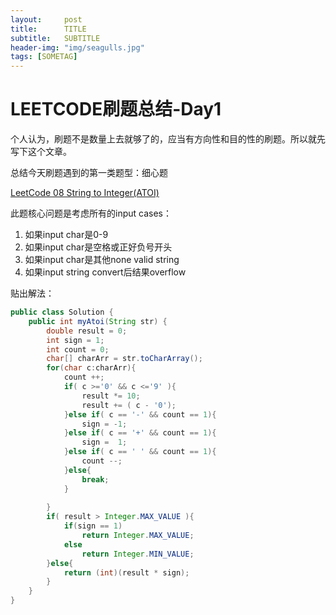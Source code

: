 ```yaml
---
layout:     post
title:      TITLE
subtitle:   SUBTITLE
header-img: "img/seagulls.jpg"
tags: [SOMETAG]
---  
```


# LEETCODE刷题总结-Day1

个人认为，刷题不是数量上去就够了的，应当有方向性和目的性的刷题。所以就先写下这个文章。

总结今天刷题遇到的第一类题型：细心题



[LeetCode 08 String to Integer(ATOI)](https://leetcode.com/problems/string-to-integer-atoi/)

此题核心问题是考虑所有的input cases：

1. 如果input char是0-9
2. 如果input char是空格或正好负号开头
3. 如果input char是其他none valid string
4. 如果input string convert后结果overflow



贴出解法：

```java
public class Solution {
    public int myAtoi(String str) {
        double result = 0;
        int sign = 1;
        int count = 0;
        char[] charArr = str.toCharArray();
        for(char c:charArr){
            count ++;
            if( c >='0' && c <='9' ){
                result *= 10;
                result += ( c - '0');
            }else if( c == '-' && count == 1){
                sign = -1;
            }else if( c == '+' && count == 1){
                sign =  1;
            }else if( c == ' ' && count == 1){
                count --;
            }else{
                break;
            }
            
        }
        if( result > Integer.MAX_VALUE ){
            if(sign == 1)
                return Integer.MAX_VALUE;
            else
                return Integer.MIN_VALUE;
        }else{
            return (int)(result * sign);
        }
    }
}
```

